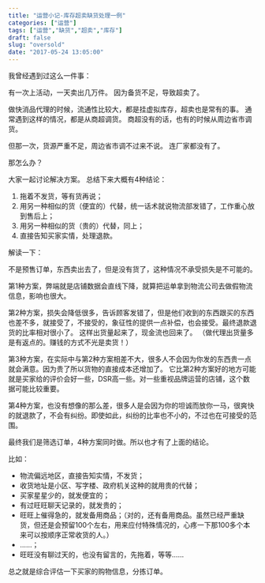 ```yaml
---
title: "运营小记-库存超卖缺货处理一例"
categories: ["运营"]
tags: ["运营","缺货","超卖","库存"]
draft: false
slug: "oversold"
date: "2017-05-24 13:05:00"
---
```


我曾经遇到过这么一件事：

有一次上活动，一天卖出几万件。
因为备货不足，导致超卖了。

做快消品代理的时候，流通性比较大，都是挂虚拟库存，超卖也是常有的事。
通常遇到这样的情况，都是从商超调货。
商超没有的话，也有的时候从周边省市调货。

但那一次，货源严重不足，周边省市调不过来不说。
连厂家都没有了。

那怎么办？

大家一起讨论解决方案。
总结下来大概有4种结论：

 1. 拖着不发货，等有货再说；
 2. 用另一种相似的货（便宜的）代替，统一话术就说物流部发错了，工作重心放到售后上；
 3. 用另一种相似的货（贵的）代替，同上；
 4. 直接告知买家实情，处理退款。

解读一下：

不是预售订单，东西卖出去了，但是没有货了，这种情况不承受损失是不可能的。

第1种方案，弊端就是店铺数据会直线下降，就算把运单拿到物流公司去做假物流信息，影响也很大。

第2种方案，损失会降低很多，告诉顾客发错了，但是他们收到的东西跟买的东西也差不多，就接受了，不接受的，象征性的提供一点补偿，也会接受。最终退款退货的比率相对很小了。
这样出货量起来了，现金流也回来了。
（做代理出货量多是有返点的。赚钱的方式不光是卖货！）

第3种方案，在实际中与第2种方案相差不大，很多人不会因为你发的东西贵一点就会满意。因为贵了所以货物的直接成本还增加了。
它比第2种方案好的地方可能就是买家给的评价会好一些，DSR高一些。对一些重视品牌运营的店铺，这个数据可能比较重要。

第4种方案，也没有想像的那么差，很多人是会因为你的坦诚而放你一马，很爽快的就退款了，不会有纠纷。即使如此，纠纷的比率也不小的，不过也在可接受的范围。

最终我们是筛选订单，4种方案同时做。所以也才有了上面的结论。

比如：
- 物流偏远地区，直接告知实情，不发货；
- 收货地址是小区、写字楼、政府机关这种的就用贵的代替；
- 买家星星少的，就发便宜的；
- 有过旺旺聊天记录的，就发贵的；
- 旺旺上催得急的，就发备用商品；（对的，还有备用商品。虽然已经严重缺货，但还是会预留100个左右，用来应付特殊情况的，心疼一下那100多个本来可以按顺序正常收货的人。）
- ……；
- 旺旺没有聊过天的，也没有留言的，先拖着，等等……

总之就是综合评估一下买家的购物信息，分拣订单。

